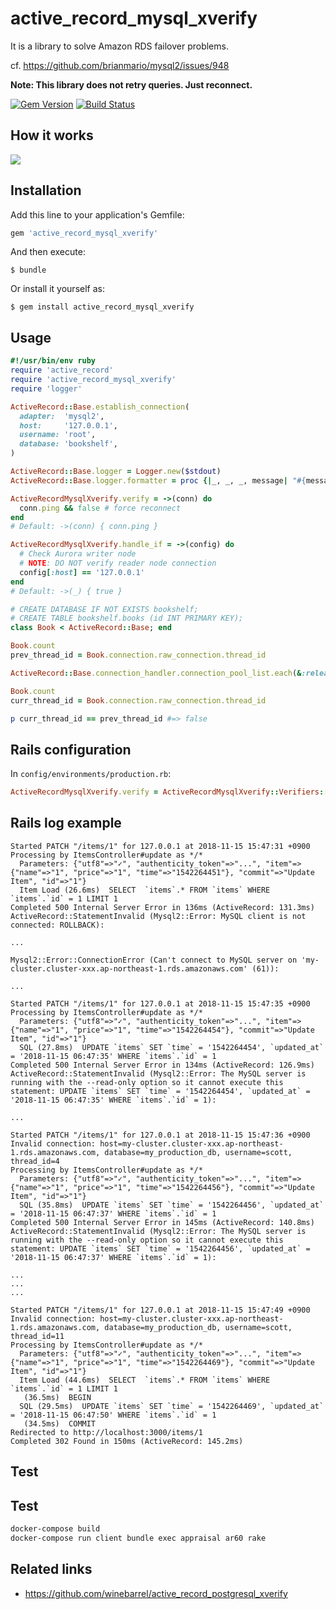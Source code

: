 # active_record_mysql_xverify

It is a library to solve Amazon RDS failover problems.

cf. https://github.com/brianmario/mysql2/issues/948

**Note: This library does not retry queries. Just reconnect.**

[![Gem Version](https://badge.fury.io/rb/active_record_mysql_xverify.svg)](http://badge.fury.io/rb/active_record_mysql_xverify)
[![Build Status](https://travis-ci.org/winebarrel/active_record_mysql_xverify.svg?branch=master)](https://travis-ci.org/winebarrel/active_record_mysql_xverify)

## How it works

![](https://user-images.githubusercontent.com/117768/59007604-19a61c80-8862-11e9-9f4b-515527b33ded.png)

## Installation

Add this line to your application's Gemfile:

```ruby
gem 'active_record_mysql_xverify'
```

And then execute:

    $ bundle

Or install it yourself as:

    $ gem install active_record_mysql_xverify

## Usage

```ruby
#!/usr/bin/env ruby
require 'active_record'
require 'active_record_mysql_xverify'
require 'logger'

ActiveRecord::Base.establish_connection(
  adapter:  'mysql2',
  host:     '127.0.0.1',
  username: 'root',
  database: 'bookshelf',
)

ActiveRecord::Base.logger = Logger.new($stdout)
ActiveRecord::Base.logger.formatter = proc {|_, _, _, message| "#{message}\n" }

ActiveRecordMysqlXverify.verify = ->(conn) do
  conn.ping && false # force reconnect
end
# Default: ->(conn) { conn.ping }

ActiveRecordMysqlXverify.handle_if = ->(config) do
  # Check Aurora writer node
  # NOTE: DO NOT verify reader node connection
  config[:host] == '127.0.0.1'
end
# Default: ->(_) { true }

# CREATE DATABASE IF NOT EXISTS bookshelf;
# CREATE TABLE bookshelf.books (id INT PRIMARY KEY);
class Book < ActiveRecord::Base; end

Book.count
prev_thread_id = Book.connection.raw_connection.thread_id

ActiveRecord::Base.connection_handler.connection_pool_list.each(&:release_connection)

Book.count
curr_thread_id = Book.connection.raw_connection.thread_id

p curr_thread_id == prev_thread_id #=> false
```


## Rails configuration

In `config/environments/production.rb`:

```ruby
ActiveRecordMysqlXverify.verify = ActiveRecordMysqlXverify::Verifiers::AURORA_MASTER
```

## Rails log example

```
Started PATCH "/items/1" for 127.0.0.1 at 2018-11-15 15:47:31 +0900
Processing by ItemsController#update as */*
  Parameters: {"utf8"=>"✓", "authenticity_token"=>"...", "item"=>{"name"=>"1", "price"=>"1", "time"=>"1542264451"}, "commit"=>"Update Item", "id"=>"1"}
  Item Load (26.6ms)  SELECT  `items`.* FROM `items` WHERE `items`.`id` = 1 LIMIT 1
Completed 500 Internal Server Error in 136ms (ActiveRecord: 131.3ms)
ActiveRecord::StatementInvalid (Mysql2::Error: MySQL client is not connected: ROLLBACK):

...

Mysql2::Error::ConnectionError (Can't connect to MySQL server on 'my-cluster.cluster-xxx.ap-northeast-1.rds.amazonaws.com' (61)):

...

Started PATCH "/items/1" for 127.0.0.1 at 2018-11-15 15:47:35 +0900
Processing by ItemsController#update as */*
  Parameters: {"utf8"=>"✓", "authenticity_token"=>"...", "item"=>{"name"=>"1", "price"=>"1", "time"=>"1542264454"}, "commit"=>"Update Item", "id"=>"1"}
  SQL (27.8ms)  UPDATE `items` SET `time` = '1542264454', `updated_at` = '2018-11-15 06:47:35' WHERE `items`.`id` = 1
Completed 500 Internal Server Error in 134ms (ActiveRecord: 126.9ms)
ActiveRecord::StatementInvalid (Mysql2::Error: The MySQL server is running with the --read-only option so it cannot execute this statement: UPDATE `items` SET `time` = '1542264454', `updated_at` = '2018-11-15 06:47:35' WHERE `items`.`id` = 1):

...

Started PATCH "/items/1" for 127.0.0.1 at 2018-11-15 15:47:36 +0900
Invalid connection: host=my-cluster.cluster-xxx.ap-northeast-1.rds.amazonaws.com, database=my_production_db, username=scott, thread_id=4
Processing by ItemsController#update as */*
  Parameters: {"utf8"=>"✓", "authenticity_token"=>"...", "item"=>{"name"=>"1", "price"=>"1", "time"=>"1542264456"}, "commit"=>"Update Item", "id"=>"1"}
  SQL (35.8ms)  UPDATE `items` SET `time` = '1542264456', `updated_at` = '2018-11-15 06:47:37' WHERE `items`.`id` = 1
Completed 500 Internal Server Error in 145ms (ActiveRecord: 140.8ms)
ActiveRecord::StatementInvalid (Mysql2::Error: The MySQL server is running with the --read-only option so it cannot execute this statement: UPDATE `items` SET `time` = '1542264456', `updated_at` = '2018-11-15 06:47:37' WHERE `items`.`id` = 1):

...
...
...

Started PATCH "/items/1" for 127.0.0.1 at 2018-11-15 15:47:49 +0900
Invalid connection: host=my-cluster.cluster-xxx.ap-northeast-1.rds.amazonaws.com, database=my_production_db, username=scott, thread_id=11
Processing by ItemsController#update as */*
  Parameters: {"utf8"=>"✓", "authenticity_token"=>"...", "item"=>{"name"=>"1", "price"=>"1", "time"=>"1542264469"}, "commit"=>"Update Item", "id"=>"1"}
  Item Load (44.6ms)  SELECT  `items`.* FROM `items` WHERE `items`.`id` = 1 LIMIT 1
   (36.5ms)  BEGIN
  SQL (29.5ms)  UPDATE `items` SET `time` = '1542264469', `updated_at` = '2018-11-15 06:47:50' WHERE `items`.`id` = 1
   (34.5ms)  COMMIT
Redirected to http://localhost:3000/items/1
Completed 302 Found in 150ms (ActiveRecord: 145.2ms)
```

## Test

## Test

```sh
docker-compose build
docker-compose run client bundle exec appraisal ar60 rake
```

## Related links

* https://github.com/winebarrel/active_record_postgresql_xverify
